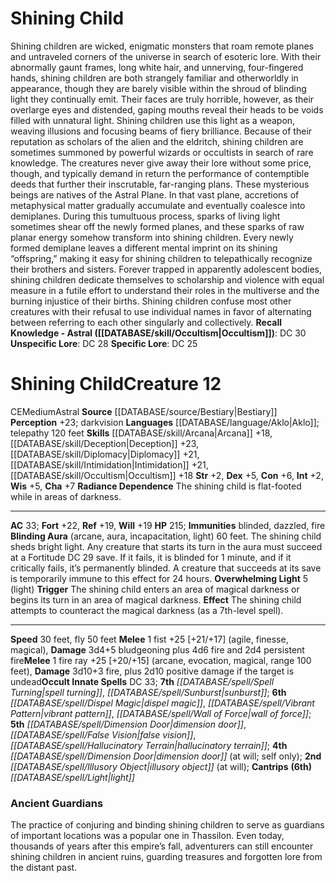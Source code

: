 ﻿---
ac: '33'
alignment: CE
charisma: '+7'
constitution: '+6'
creature_ability:
- Blinding Aura
- Overwhelming Light
- Radiance Dependence
dexterity: '+5'
fly_speed: '50'
fortitude: '+22'
hp: '215'
id: '367'
immunity:
- blinded
- dazzled
- fire
intelligence: '+2'
land_speed: '30'
language:
- '[[DATABASE/language/Aklo|Aklo]] ; telepathy 120 feet'
level: '12'
max_speed: '50'
name: Shining Child
perception: '+23'
rarity: Common
reflex: '+19'
sense:
- darkvision
size: Medium
skill:
- '[[DATABASE/skill/Arcana|Arcana]] +18'
- '[[DATABASE/skill/Deception|Deception]] +23'
- '[[DATABASE/skill/Diplomacy|Diplomacy]] +21'
- '[[DATABASE/skill/Intimidation|Intimidation]] +21'
- '[[DATABASE/skill/Occultism|Occultism]] +18'
source: '[[DATABASE/source/Bestiary|Bestiary]]'
speed:
- 30 feet
- fly 50 feet
spell:
- '[[DATABASE/spell/Dimension Door|Dimension Door]]'
- '[[DATABASE/spell/Dispel Magic|Dispel Magic]]'
- '[[DATABASE/spell/False Vision|False Vision]]'
- '[[DATABASE/spell/Hallucinatory Terrain|Hallucinatory Terrain]]'
- '[[DATABASE/spell/Illusory Object|Illusory Object]]'
- '[[DATABASE/spell/Light|Light]]'
- '[[DATABASE/spell/Spell Turning|Spell Turning]]'
- '[[DATABASE/spell/Sunburst|Sunburst]]'
- '[[DATABASE/spell/Vibrant Pattern|Vibrant Pattern]]'
- '[[DATABASE/spell/Wall of Force|Wall of Force]]'
strength: '+2'
strength_req: '2'
strongest_save:
- Fortitude
trait:
- '[[DATABASE/trait/Astral|Astral]]'
type: Creature
vision: Darkvision
weakest_save:
- Reflex
- Will
will: '+19'
wisdom: '+5'

---
# Shining Child

Shining children are wicked, enigmatic monsters that roam remote planes and untraveled corners of the universe in search of esoteric lore. With their abnormally gaunt frames, long white hair, and unnerving, four-fingered hands, shining children are both strangely familiar and otherworldly in appearance, though they are barely visible within the shroud of blinding light they continually emit. Their faces are truly horrible, however, as their overlarge eyes and distended, gaping mouths reveal their heads to be voids filled with unnatural light. Shining children use this light as a weapon, weaving illusions and focusing beams of fiery brilliance.
 Because of their reputation as scholars of the alien and the eldritch, shining children are sometimes summoned by powerful wizards or occultists in search of rare knowledge. The creatures never give away their lore without some price, though, and typically demand in return the performance of contemptible deeds that further their inscrutable, far-ranging plans.
 These mysterious beings are natives of the Astral Plane. In that vast plane, accretions of metaphysical matter gradually accumulate and eventually coalesce into demiplanes. During this tumultuous process, sparks of living light sometimes shear off the newly formed planes, and these sparks of raw planar energy somehow transform into shining children. Every newly formed demiplane leaves a different mental imprint on its shining “offspring,” making it easy for shining children to telepathically recognize their brothers and sisters. Forever trapped in apparently adolescent bodies, shining children dedicate themselves to scholarship and violence with equal measure in a futile effort to understand their roles in the multiverse and the burning injustice of their births.
 Shining children confuse most other creatures with their refusal to use individual names in favor of alternating between referring to each other singularly and collectively.
**Recall Knowledge - Astral ([[DATABASE/skill/Occultism|Occultism]])**: DC 30
**Unspecific Lore**: DC 28
**Specific Lore**: DC 25

# Shining Child<span class="item-type">Creature 12</span>

<span class="trait-alignment item-trait">CE</span><span class="trait-size item-trait">Medium</span><span class="item-trait">Astral</span>
**Source** [[DATABASE/source/Bestiary|Bestiary]]
**Perception** +23; darkvision
**Languages** [[DATABASE/language/Aklo|Aklo]]; telepathy 120 feet
**Skills** [[DATABASE/skill/Arcana|Arcana]] +18, [[DATABASE/skill/Deception|Deception]] +23, [[DATABASE/skill/Diplomacy|Diplomacy]] +21, [[DATABASE/skill/Intimidation|Intimidation]] +21, [[DATABASE/skill/Occultism|Occultism]] +18
**Str** +2, **Dex** +5, **Con** +6, **Int** +2, **Wis** +5, **Cha** +7
**Radiance Dependence** The shining child is flat-footed while in areas of darkness.

---
**AC** 33; **Fort** +22, **Ref** +19, **Will** +19
**HP** 215; **Immunities** blinded, dazzled, fire
<span class="in-box-ability">**Blinding Aura** (arcane, aura, incapacitation, light) 60 feet. The shining child sheds bright light. Any creature that starts its turn in the aura must succeed at a Fortitude DC 29 save. If it fails, it is blinded for 1 minute, and if it critically fails, it’s permanently blinded. A creature that succeeds at its save is temporarily immune to this effect for 24 hours.</span><span class="in-box-ability"> **Overwhelming Light** <span class="action-icon">5</span> (light) **Trigger** The shining child enters an area of magical darkness or begins its turn in an area of magical darkness. **Effect** The shining child attempts to counteract the magical darkness (as a 7th-level spell).</span>

---
**Speed** 30 feet, fly 50 feet
<span class="in-box-ability">**Melee** <span class="action-icon">1</span> fist +25 [+21/+17] (agile, finesse, magical), **Damage** 3d4+5 bludgeoning plus 4d6 fire and 2d4 persistent fire</span><span class="in-box-ability">**Melee** <span class="action-icon">1</span> fire ray +25 [+20/+15] (arcane, evocation, magical, range 100 feet), **Damage** 3d10+3 fire, plus 2d10 positive damage if the target is undead</span>**Occult Innate Spells** DC 33; **7th** _[[DATABASE/spell/Spell Turning|spell turning]]_, _[[DATABASE/spell/Sunburst|sunburst]]_; **6th** _[[DATABASE/spell/Dispel Magic|dispel magic]]_, _[[DATABASE/spell/Vibrant Pattern|vibrant pattern]]_, _[[DATABASE/spell/Wall of Force|wall of force]]_; **5th** _[[DATABASE/spell/Dimension Door|dimension door]]_, _[[DATABASE/spell/False Vision|false vision]]_, _[[DATABASE/spell/Hallucinatory Terrain|hallucinatory terrain]]_; **4th** _[[DATABASE/spell/Dimension Door|dimension door]]_ (at will; self only); **2nd** _[[DATABASE/spell/Illusory Object|illusory object]]_ (at will); **Cantrips** **(6th)** _[[DATABASE/spell/Light|light]]_

###  Ancient Guardians

The practice of conjuring and binding shining children to serve as guardians of important locations was a popular one in Thassilon. Even today, thousands of years after this empire’s fall, adventurers can still encounter shining children in ancient ruins, guarding treasures and forgotten lore from the distant past.